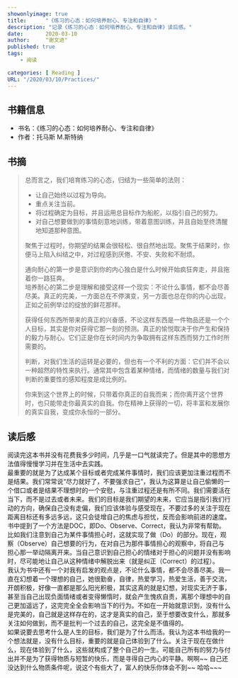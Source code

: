 ```yaml
---
showonlyimage: true
title:      "《练习的心态：如何培养耐心、专注和自律》"
description: "记录《练习的心态：如何培养耐心、专注和自律》读后感。"
date:       2020-03-10
author:     "谢文进"
published: true 
tags:
    - 阅读

categories: [ Reading ]
URL: "/2020/03/10/Practices/"
---
```

## 书籍信息  
* 书名：《练习的心态：如何培养耐心、专注和自律》
* 作者：托马斯 M.斯特纳 
<!--more-->   

## 书摘
> 总而言之，我们培育练习的心态，归结为一些简单的法则：
>
> * 让自己始终以过程为导向。  
> * 重点关注当前。  
> * 将过程确定为目标，并且运用总目标作为船舵，以指引自己的努力。  
> * 对自己想要做到的事情刻意地训练，带着意图训练，并且自始至终清醒地知道那种意图。
>      
> 聚焦于过程时，你期望的结果会很轻松、很自然地出现。聚焦于结果时，你便马上陷入纠结之中，对过程感到厌倦、不安、失败和不耐烦。
>   
> 通向耐心的第一步是意识到你的内心独白是什么时候开始疯狂奔走，并且拖着你一路狂奔。  
> 培养耐心的第二步是理解和接受这样一个现实：不论什么事情，都不会尽善尽美。真正的完美，一方面总在不停演变，另一方面也总在你的内心出现，正如之前例举过的绽放的鲜花那样。 
>  
> 获得任何东西所带来的真正的兴奋感，不论这样东西是一件物品还是一个个人目标，其实是你对获得它那一刻的预测。真正的愉悦取决于你产生和保持的毅力与耐心。它们正是你在长时间内为争取拥有这样东西而努力工作时所需要的。
>  
> 判断，对我们生活的运转是必要的，但也有一个不利的方面：它们并不会以一种超然的特性来执行。通常其中包含着某种情绪，而情绪的数量与我们对判断的重要性的感知程度是成比例的。  
>  
> 你来到这个世界上的时候，只带着你真正的自我而来；而你离开这个世界时，也只能带走你最真实的自我。你在精神上获得的一切，将丰富和发展你的真实自我，变成你永恒的一部分。

## 读后感
阅读完这本书并没有花费我多少时间，几乎是一口气就读完了。但是其中的思想方法值得慢慢学习并在生活中去实践。  
最重要的就是为了达成某个目标或者完成某件事情时，我们应该更加注重过程而不是结果。我们常常说“尽力就好了，不要强求自己”，我认为这算是让自己偷懒的一个借口或者是结果不理想时的一个安慰，与注重过程还是有所不同。我们需要活在当下，而不是过去或者未来。我们的目标是我们期望的未来，它应当是指引我们行动的方向，确保自己没有走偏，我们应该体验与感受现在，不要过多的关注于现在距离目标还有多远多远，这只会徒增自己的焦虑与担忧，反而会影响前进的速度。  
书中提到了一个方法是DOC，即Do、Observe、Correct，我认为非常有帮助。比如我们注意到自己为某件事情担心时，这就实现了做（Do）的部分。现在，观察（Observe）自己想要的行为，在对自己为那件事情担心的观察中，将自己与担心那一举动隔离开来。当自己意识到自己担心的情绪对于担心的问题并没有影响时，尽可能地让自己从这种情绪中解脱出来（就是纠正（Correct）的过程）。  
我认为书中还有一个对我有启发的观点是，不论什么事情，都不会尽善尽美。我一直在幻想着一个理想的自己，她很勤奋，自律，热爱学习，热爱生活，善于交流，开朗积极，好像一直都是那么阳光积极，其实这真的就是幻想，对现实无济于事，甚至当自己出现负面情绪或者变得懒惰时，就会产生愧疚自责，离那个理想中的自己更加遥远了，这完完全全会影响当下的行为。不如在一开始就意识到，没有什么是完美的，自己就是这样存在的，这才是真实的自己，至于想要改变什么，那就多关注如何做到，而不是批判一个过去的自己，这完全是不值得的。  
如果说要去思考什么是人生的目标，我们是为了什么而活。我认为这本书给我的一个想法就是，没有什么目标，重要的就是自己体验到了什么。关注于现在在做什么，现在体验到了什么，这些就构成了整个自己的一生。可能自己所有的努力与付出并不是为了获得物质与短暂的快乐，而是寻得自己内心的平静。啊啊~~ 自己还没达到什么物质条件呢，说这个有些大了，富人的快乐你体会不到~~ 哈哈~~~